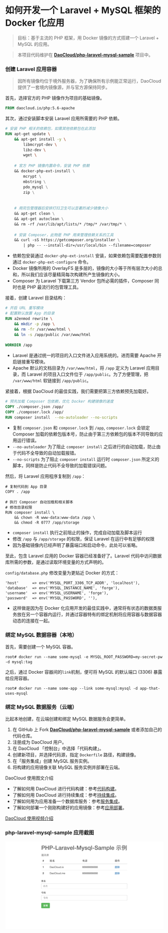 # 如何开发一个 Laravel + MySQL 框架的 Docker 化应用

> 目标：基于主流的 PHP 框架，用 Docker 镜像的方式搭建一个 Laravel + MySQL 的应用。

> 本项目代码维护在 **[DaoCloud/php-laravel-mysql-sample](https://github.com/DaoCloud/php-laravel-mysql-sample)** 项目中。

### 创建 Laravel 应用容器

> 因所有镜像均位于境外服务器，为了确保所有示例能正常运行，DaoCloud 提供了一套境内镜像源，并与官方源保持同步。

首先，选择官方的 PHP 镜像作为项目的基础镜像。

```dockerfile
FROM daocloud.io/php:5.6-apache
```

其次，通过安装脚本安装 Laravel 应用所需要的 PHP 依赖。

```dockerfile
# 安装 PHP 相关的依赖包，如需其他依赖包在此添加
RUN apt-get update \
    && apt-get install -y \
        libmcrypt-dev \
        libz-dev \
        wget \

    # 官方 PHP 镜像内置命令，安装 PHP 依赖
    && docker-php-ext-install \
        mcrypt \
        mbstring \
        pdo_mysql \
        zip \


    # 用完包管理器后安排打扫卫生可以显著的减少镜像大小
    && apt-get clean \
    && apt-get autoclean \
    && rm -rf /var/lib/apt/lists/* /tmp/* /var/tmp/* \

    # 安装 Composer，此物是 PHP 用来管理依赖关系的工具
    && curl -sS https://getcomposer.org/installer \
        | php -- --install-dir=/usr/local/bin --filename=composer
```

* 依赖包安装通过 `docker-php-ext-install` 安装，如果依赖包需要配置参数则通过 `docker-php-ext-configure` 命令。
* Docker 镜像所用的 OverlayFS 是多层的，镜像的大小等于所有层次大小的总和，所以我们应该尽量精简每次构建所产生镜像的大小。
* Composer 为 Laravel 下载第三方 Vendor 包所必需的插件，Composer 同时也是 PHP 最流行的包管理工具。

接着，创建 Laravel 目录结构：

```dockerfile
# 开启 URL 重写模块
# 配置默认放置 App 的目录
RUN a2enmod rewrite \
    && mkdir -p /app \
    && rm -fr /var/www/html \
    && ln -s /app/public /var/www/html

WORKDIR /app
```

* Laravel 是通过统一的项目的入口文件进入应用系统的。进而需要 Apache 开启链接重写模块。
* Apache 默认的文档目录为 `/var/www/html`，将 `/app` 定义为 Laravel 应用目录，而 Laravel 的项目入口文件位于 `/app/public`。为了方便管理，把 `/var/www/html` 软链接到 `/app/public`。

紧接着，根据 DaoCloud 的最佳实践，我们需要把第三方依赖预先加载好。

```dockerfile
# 预先加载 Composer 包依赖，优化 Docker 构建镜像的速度
COPY ./composer.json /app/
COPY ./composer.lock /app/
RUN composer install  --no-autoloader --no-scripts
```

* 复制 `composer.json` 和 `composer.lock` 到 `/app`, `composer.lock` 会锁定 Composer 加载的依赖包版本号，防止由于第三方依赖包的版本不同导致的应用运行错误。
* `--no-autoloader` 为了阻止 `composer install` 之后进行的自动加载，防止由于代码不全导致的自动加载报错。
* `--no-scripts` 为了阻止 `composer install` 运行时 `composer.json` 所定义的脚本，同样是防止代码不全导致的加载错误问题。

然后，将 Laravel 应用程序复制到 `/app`：

```
# 复制代码到 App 目录
COPY . /app

# 执行 Composer 自动加载和相关脚本
# 修改目录权限
RUN composer install \
    && chown -R www-data:www-data /app \
    && chmod -R 0777 /app/storage
```

* `composer install` 执行之前阻止的操作，完成自动加载及脚本运行
* 修改 `/app` 与 `/app/storage` 的权限，保证 Laravel 在运行中有足够的权限
* 因为基础镜像内已经声明了暴露端口和启动命令，此处可以省略。

至此，包含 Laravel 应用的 Docker 容器已经准备好了。Laravel 代码中访问数据库所需的参数，是通过读取环境变量的方式声明的。

`config/database.php` 修改变量为更贴近 Docker 的方式：

```
'host'      => env('MYSQL_PORT_3306_TCP_ADDR', 'localhost'),
'database'  => env('MYSQL_INSTANCE_NAME', 'forge'),
'username'  => env('MYSQL_USERNAME', 'forge'),
'password'  => env('MYSQL_PASSWORD', ''),
```

* 这样做是因为在 Docker 化应用开发的最佳实践中，通常将有状态的数据类服务放在另一个容器内运行，并通过容器特有的绑定机制将应用容器与数据容器动态的连接在一起。

### 绑定 MySQL 数据容器（本地）

首先，需要创建一个 MySQL 容器。

```
root# docker run --name some-mysql -e MYSQL_ROOT_PASSWORD=my-secret-pw -d mysql:tag
```

之后，通过 Docker 容器间的`link`机制，便可将 MySQL 的默认端口 (3306) 暴露给应用容器。
```
root# docker run --name some-app --link some-mysql:mysql -d app-that-uses-mysql
```

### 绑定 MySQL 数据服务（云端）

比起本地创建，在云端创建和绑定 MySQL 数据服务会更简单。

1. 在 GitHub 上 Fork **[DaoCloud/php-laravel-mysql-sample](https://github.com/DaoCloud/php-laravel-mysql-sample)** 或者添加自己的代码仓库。
2. 注册成为 DaoCloud 用户。
3. 在 DaoCloud 「控制台」中选择「代码构建」。
4. 创建新项目，并选择代码源，指定 `Dockerfile` 路径，构建镜像。
5. 在「服务集成」创建 MySQL 服务实例。
6. 将构建的应用镜像关联 MySQL 服务实例并部署在云端。

DaoCloud 使用图文介绍

* 了解如何用 DaoCloud 进行代码构建：参考[代码构建](http://help.daocloud.io/features/build-flows.html)。
* 了解如何用 DaoCloud 进行持续集成：参考[持续集成](http://help.daocloud.io/features/continuous-integration/index.html)。
* 了解如何用为应用准备一个数据库服务：参考[服务集成](http://help.daocloud.io/features/services.html)。
* 了解如何部署一个刚刚构建好的应用镜像：参考[应用部署](http://help.daocloud.io/features/packages.html)。

[DaoCloud 使用视频介绍](http://7u2psl.com2.z0.glb.qiniucdn.com/daocloud_small.mp4)

### php-laravel-mysql-sample 应用截图

![php-laravel-mysql-sample](/php-laravel-mysql-sample.png "php-laravel-mysql")
